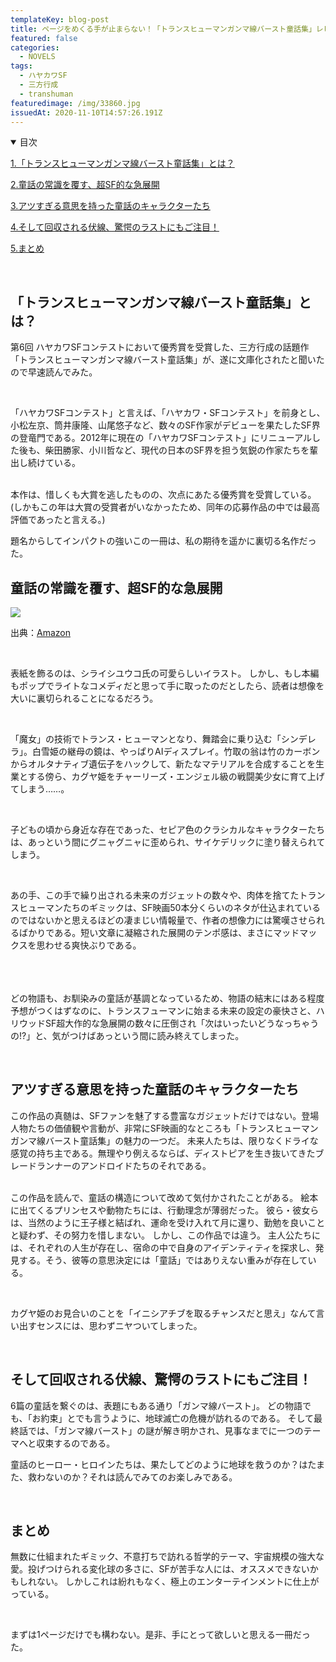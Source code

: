 ```yaml
---
templateKey: blog-post
title: ページをめくる手が止まらない！「トランスヒューマンガンマ線バースト童話集」レビュー
featured: false
categories:
  - NOVELS
tags:
  - ハヤカワSF
  - 三方行成
  - transhuman
featuredimage: /img/33860.jpg
issuedAt: 2020-11-10T14:57:26.191Z
---
```

<details open><summary>目次</summary>

[1.「トランスヒューマンガンマ線バースト童話集」とは？](#whats-this)

[2.童話の常識を覆す、超SF的な急展開](#trans-story)

[3.アツすぎる意思を持った童話のキャラクターたち](#trans-character)

[4.そして回収される伏線、驚愕のラストにもご注目！](#trans-last)

[5.まとめ](#trans-matome)

</details>

</br>

<div id="whats-this">

## 「トランスヒューマンガンマ線バースト童話集」とは？


第6回 ハヤカワSFコンテストにおいて優秀賞を受賞した、三方行成の話題作「トランスヒューマンガンマ線バースト童話集」が、遂に文庫化されたと聞いたので早速読んでみた。

<br>

「ハヤカワSFコンテスト」と言えば、「ハヤカワ・SFコンテスト」を前身とし、小松左京、筒井康隆、山尾悠子など、数々のSF作家がデビューを果たしたSF界の登竜門である。2012年に現在の「ハヤカワSFコンテスト」にリニューアルした後も、柴田勝家、小川哲など、現代の日本のSF界を担う気鋭の作家たちを輩出し続けている。

<br>
本作は、惜しくも大賞を逃したものの、次点にあたる優秀賞を受賞している。(しかもこの年は大賞の受賞者がいなかったため、同年の応募作品の中では最高評価であったと言える。)

<br>

題名からしてインパクトの強いこの一冊は、私の期待を遥かに裏切る名作だった。
</div>

<div id="trans-story">

## 童話の常識を覆す、超SF的な急展開

![](/img/71h-cp9nnul.jpg)

出典：[Amazon](https://www.amazon.co.jp/%E3%83%88%E3%83%A9%E3%83%B3%E3%82%B9%E3%83%92%E3%83%A5%E3%83%BC%E3%83%9E%E3%83%B3%E3%82%AC%E3%83%B3%E3%83%9E%E7%B7%9A%E3%83%90%E3%83%BC%E3%82%B9%E3%83%88%E7%AB%A5%E8%A9%B1%E9%9B%86-%E3%83%8F%E3%83%A4%E3%82%AB%E3%83%AF%E6%96%87%E5%BA%ABJA-%E4%B8%89%E6%96%B9-%E8%A1%8C%E6%88%90/dp/4150314551/ref=asc_df_4150314551/?tag=jpgo-22&linkCode=df0&hvadid=342501156224&hvpos=&hvnetw=g&hvrand=13556999921091586070&hvpone=&hvptwo=&hvqmt=&hvdev=c&hvdvcmdl=&hvlocint=&hvlocphy=1009329&hvtargid=pla-964976518478&psc=1&th=1&psc=1&tag=&ref=&adgrpid=72867581470&hvpone=&hvptwo=&hvadid=342501156224&hvpos=&hvnetw=g&hvrand=13556999921091586070&hvqmt=&hvdev=c&hvdvcmdl=&hvlocint=&hvlocphy=1009329&hvtargid=pla-964976518478)

<br>

表紙を飾るのは、シライシユウコ氏の可愛らしいイラスト。
しかし、もし本編もポップでライトなコメディだと思って手に取ったのだとしたら、読者は想像を大いに裏切られることになるだろう。

<br>

「魔女」の技術でトランス・ヒューマンとなり、舞踏会に乗り込む「シンデレラ」。白雪姫の継母の鏡は、やっぱりAIディスプレイ。竹取の翁は竹のカーボンからオルタナティブ遺伝子をハックして、新たなマテリアルを合成することを生業とする傍ら、カグヤ姫をチャーリーズ・エンジェル級の戦闘美少女に育て上げてしまう……。

<br>

子どもの頃から身近な存在であった、セピア色のクラシカルなキャラクターたちは、あっという間にグニャグニャに歪められ、サイケデリックに塗り替えられてしまう。

<br>

あの手、この手で繰り出される未来のガジェットの数々や、肉体を捨てたトランスヒューマンたちのギミックは、SF映画50本分くらいのネタが仕込まれているのではないかと思えるほどの凄まじい情報量で、作者の想像力には驚嘆させられるばかりである。短い文章に凝縮された展開のテンポ感は、まさにマッドマックスを思わせる爽快ぶりである。

<br>　

どの物語も、お馴染みの童話が基調となっているため、物語の結末にはある程度予想がつくはずなのに、トランスフューマンに始まる未来の設定の豪快さと、ハリウッドSF超大作的な急展開の数々に圧倒され「次はいったいどうなっちゃうの!?」と、気がつけばあっという間に読み終えてしまった。

<br>

</div>
<div id="trans-character">

## アツすぎる意思を持った童話のキャラクターたち

この作品の真髄は、SFファンを魅了する豊富なガジェットだけではない。登場人物たちの価値観や言動が、非常にSF映画的なところも「トランスヒューマンガンマ線バースト童話集」の魅力の一つだ。
未来人たちは、限りなくドライな感覚の持ち主である。無理やり例えるならば、ディストピアを生き抜いてきたブレードランナーのアンドロイドたちのそれである。
<br><br>

この作品を読んで、童話の構造について改めて気付かされたことがある。
絵本に出てくるプリンセスや動物たちには、行動理念が薄弱だった。
彼ら・彼女らは、当然のように王子様と結ばれ、運命を受け入れて月に還り、勤勉を良いことと疑わず、その努力を惜しまない。
しかし、この作品では違う。
主人公たちには、それぞれの人生が存在し、宿命の中で自身のアイデンティティを探求し、発見する。そう、彼等の意思決定には「童話」ではありえない重みが存在している。

<br>

カグヤ姫のお見合いのことを「イニシアチブを取るチャンスだと思え」なんて言い出すセンスには、思わずニヤついてしまった。

<br>

</div>
<div id="#trans-last">

## そして回収される伏線、驚愕のラストにもご注目！


6篇の童話を繋ぐのは、表題にもある通り「ガンマ線バースト」。
どの物語でも、「お約束」とでも言うように、地球滅亡の危機が訪れるのである。
そして最終話では、「ガンマ線バースト」の謎が解き明かされ、見事なまでに一つのテーマへと収束するのである。



童話のヒーロー・ヒロインたちは、果たしてどのように地球を救うのか？はたまた、救わないのか？それは読んでみてのお楽しみである。

<br>
</div>
<div id="#trans-matome">

## まとめ

無数に仕組まれたギミック、不意打ちで訪れる哲学的テーマ、宇宙規模の強大な愛。投げつけられる変化球の多さに、SFが苦手な人には、オススメできないかもしれない。
しかしこれは紛れもなく、極上のエンターテインメントに仕上がっている。

<br>

まずは1ページだけでも構わない。是非、手にとって欲しいと思える一冊だった。
</div>